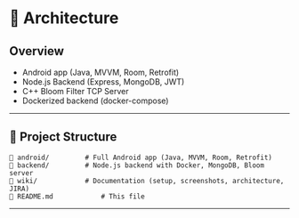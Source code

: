 # 🧱 Architecture

## Overview

- Android app (Java, MVVM, Room, Retrofit)
- Node.js Backend (Express, MongoDB, JWT)
- C++ Bloom Filter TCP Server
- Dockerized backend (docker-compose)

---

## 📁 Project Structure

```
📁 android/         # Full Android app (Java, MVVM, Room, Retrofit)
📁 backend/         # Node.js backend with Docker, MongoDB, Bloom server
📁 wiki/            # Documentation (setup, screenshots, architecture, JIRA)
📄 README.md            # This file
```

---
